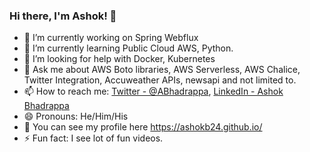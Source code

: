 ### Hi there, I'm Ashok! 👋

- 🔭 I’m currently working on Spring Webflux
- 🌱 I’m currently learning Public Cloud AWS, Python.
- 🤔 I’m looking for help with Docker, Kubernetes
- 💬 Ask me about AWS Boto libraries, AWS Serverless, AWS Chalice, Twitter Integration, Accuweather APIs, newsapi and not limited to.
- 📫 How to reach me: [Twitter - @ABhadrappa](https://twitter.com/ABhadrappa), [LinkedIn - Ashok Bhadrappa](https://www.linkedin.com/in/ashok-bhadrappa-72baa818/)
- 😄 Pronouns: He/Him/His
- 💬 You can see my profile here https://ashokb24.github.io/
- ⚡ Fun fact: I see lot of fun videos.

